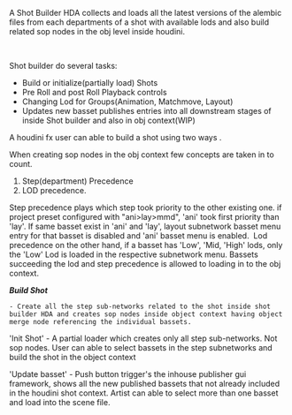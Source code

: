 
A Shot Builder HDA collects and loads all the latest versions of the alembic files from each departments of a shot with available lods and also build related sop nodes in the obj level inside houdini. 

 

Shot builder do several tasks:

- Build or initialize(partially load) Shots 
- Pre Roll and post Roll Playback controls
- Changing Lod for Groups(Animation, Matchmove, Layout)
- Updates new basset publishes entries into all downstream stages of inside Shot builder and also in obj context(WIP)
 

A houdini fx user can able to build a shot using two ways . 

When creating sop nodes in the obj context few concepts are taken in to count. 

1. Step(department) Precedence
2. LOD precedence.  

Step precedence plays which step took priority to the other existing one. if project preset configured with "ani>lay>mmd", 'ani' took first priority than 'lay'. If same basset exist in 'ani' and 'lay', layout subnetwork basset menu entry for that basset is disabled and 'ani' basset menu is enabled.  Lod precedence on the other hand, if a basset has 'Low', 'Mid, 'High' lods, only the 'Low' Lod is loaded in the respective 
subnetwork menu. Bassets succeeding the lod and step precedence is allowed to loading in to the obj context.

***Build Shot***

    - Create all the step sub-networks related to the shot inside shot builder HDA and creates sop nodes inside object context having object merge node referencing the individual bassets. 

'Init Shot'
    - A partial loader which creates only all step sub-networks. Not sop nodes. User can able to select bassets in the step subnetworks and build the shot in the object context

'Update basset'
    - Push button trigger's the inhouse publisher gui framework, shows all the new published bassets that not already included in the houdini shot context. Artist can able to select more than one basset and load into the scene file.

